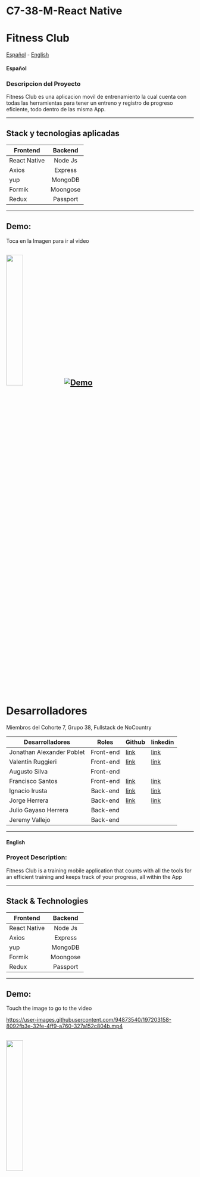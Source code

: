 # C7-38-M-React Native
# Fitness Club
[Español](#ES) - [English](#EN)
#### Español
<a name="ES"></a>
### Descripcion del Proyecto
Fitness Club es una aplicacion movil de entrenamiento la cual cuenta con todas las herramientas para tener un entreno y registro de progreso eficiente, todo dentro de las misma App.
******
## Stack y tecnologias aplicadas

| Frontend      | Backend           
| ------------- |:-------------:
| React Native     | Node Js
| Axios     | Express     
| yup | MongoDB
| Formik | Moongose
| Redux | Passport         

--------
## Demo:
Toca en la Imagen para ir al video

 [<img src="https://user-images.githubusercontent.com/106752020/197092048-6c0425cc-8ae7-481f-bd49-e26d6373261f.png" width="30%">](https://www.youtube.com/watch?v=9UCH6CcP7G8)
 [![Demo](https://img.youtube.com/vi/--b-9HrKK6w/0.jpg)](http://www.youtube.com/watch?v=--b-9HrKK6w)
------


# Desarrolladores
Miembros del Cohorte 7, Grupo 38, Fullstack de NoCountry

| Desarrolladores | Roles| Github  | linkedin |
| ------------- |:-------------:| -----|------- |
| Jonathan Alexander Poblet| Front-end   |[link](https://github.com/jonathanpoblet?tab=repositories)|[link](https://www.linkedin.com/in/jonathan-poblet-0893a623a/) |
|Valentín Ruggieri |Front-end    | [link](https://github.com/valen-ruggieri) |[link](https://www.linkedin.com/in/valentinruggieri/)|
| Augusto Silva | Front-end |   | |
| Francisco Santos | Front-end     |  [link](https://github.com/FranciscoSantos01) | [link](https://www.linkedin.com/in/francisco-santos-a6973a1ab/)|
| Ignacio Irusta | Back-end   |  [link](https://github.com/Ignacio-Irusta) | [link](https://www.linkedin.com/in/ignacio-irusta-07b90821b/)|
|  Jorge Herrera | Back-end   |  [link](https://github.com/Jorgeheag) | [link](https://www.linkedin.com/in/jorge-herrera-88780314a)|
| Julio Gayaso Herrera | Back-end     |   | |
| Jeremy Vallejo | Back-end     |   | |

------
<a name="EN"></a>
#### English

### Proyect Description:
Fitness Club is a training mobile application that counts with all the tools for an efficient  training and keeps track of your progress, all within the App
******
## Stack & Technologies

| Frontend      | Backend           
| ------------- |:-------------:
| React Native     | Node Js
| Axios     | Express     
| yup | MongoDB
| Formik | Moongose
| Redux | Passport         

--------
## Demo:
Touch the image to go to the video


https://user-images.githubusercontent.com/94873540/197203158-8092fb3e-32fe-4ff9-a760-327a152c804b.mp4


 [<img src="https://user-images.githubusercontent.com/106752020/197092048-6c0425cc-8ae7-481f-bd49-e26d6373261f.png" width="30%">](https://www.youtube.com/watch?v=9UCH6CcP7G8)
------
<a name="ES"></a>
# Developers:
Members of the Cohorte 7, Group 38, Fullstack  NoCountry

| Desarrolladores | Roles| Github  | linkedin |
| ------------- |:-------------:| -----|------- |
| Jonathan Alexander Poblet| Front-end   |[link](https://github.com/jonathanpoblet?tab=repositories)|[link](https://www.linkedin.com/in/jonathan-poblet-0893a623a/) |
|Valentín Ruggieri |Front-end    | [link](https://github.com/valen-ruggieri) |[link](https://www.linkedin.com/in/valentinruggieri/)|
| Augusto Silva | Front-end |   | |
| Francisco Santos | Front-end     |  [link](https://github.com/FranciscoSantos01) | [link](https://www.linkedin.com/in/francisco-santos-a6973a1ab/)|
| Ignacio Irusta | Back-end   |  [link](https://github.com/Ignacio-Irusta) | [link](https://www.linkedin.com/in/ignacio-irusta-07b90821b/)|
|  Jorge Herrera | Back-end   |  [link](https://github.com/Jorgeheag) | [link](https://www.linkedin.com/in/jorge-herrera-88780314a)|
| Julio Gayaso Herrera | Back-end     |   | |
| Jeremy Vallejo | Back-end     |   | |
